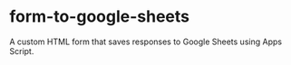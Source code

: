 # form-to-google-sheets
A custom HTML form that saves responses to Google Sheets using Apps Script.
